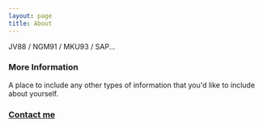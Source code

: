 ```yaml
---
layout: page
title: About
---
```


JV88 / NGM91 / MKU93 / SAP...

### More Information

A place to include any other types of information that you'd like to include about yourself. 

### [Contact me](http://www.carnatic.com/contact/)


<!-- [email@domain.com](mailto:email@domain.com) -->
